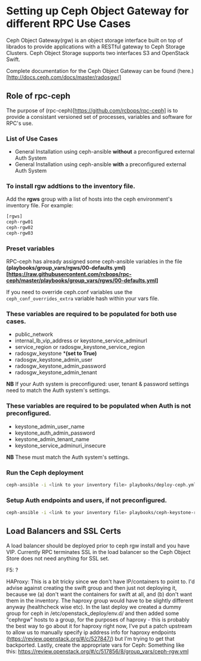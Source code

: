 # Setting up Ceph Object Gateway for different RPC Use Cases

Ceph Object Gateway(rgw) is an object storage interface built on top of librados to provide applications with a RESTful gateway to Ceph Storage Clusters. Ceph Object Storage supports two interfaces S3 and OpenStack Swift.

Complete documentation for the Ceph Object Gateway can be found (here.)[http://docs.ceph.com/docs/master/radosgw/]

## Role of rpc-ceph
The purpose of (rpc-ceph)[https://github.com/rcbops/rpc-ceph] is to provide a consistant versioned set of processes, variables and software for RPC's use.

### List of Use Cases

* General Installation using ceph-ansible **without** a preconfigured external Auth System
* General Installation using ceph-ansible **with** a preconfigured external Auth System


### To install rgw addtions to the inventory file.

Add the **rgws** group with a list of hosts into the ceph environment's inventory file. 
For example:
```bash
[rgws]
ceph-rgw01
ceph-rgw02
ceph-rgw03
```

### Preset variables
RPC-ceph has already assigned some ceph-ansible variables in the file **(playbooks/group_vars/rgws/00-defaults.yml)[https://raw.githubusercontent.com/rcbops/rpc-ceph/master/playbooks/group_vars/rgws/00-defaults.yml]**

If you need to override ceph.conf variables use the `ceph_conf_overrides_extra` variable hash within your vars file.

### These variables are required to be populated for **both** use cases.

* public_network
* internal_lb_vip_address or keystone_service_adminurl
* service_region or radosgw_keystone_service_region
* radosgw_keystone ***(set to True)**
* radosgw_keystone_admin_user
* radosgw_keystone_admin_password
* radosgw_keystone_admin_tenant

**NB** If your Auth system is preconfigured: user, tenant & password settings need to match the Auth system's settings.

### These variables are required to be populated when Auth is **not** preconfigured.

* keystone\_admin\_user\_name
* keystone\_auth\_admin\_password
* keystone\_admin\_tenant\_name
* keystone\_service\_adminuri\_insecure

**NB** These must match the Auth system's settings.

### Run the Ceph deployment
```bash
ceph-ansible -i <link to your inventory file> playbooks/deploy-ceph.yml -e@<link to your vars file>
```

### Setup Auth endpoints and users, if **not** preconfigured.
```bash
ceph-ansible -i <link to your inventory file> playbooks/ceph-keystone-rgw.yml -e@<link to your vars file>
```

## Load Balancers and SSL Certs
A load balancer should be deployed prior to ceph rgw install and you have VIP.  Currently RPC terminates SSL in the load balancer so the Ceph Object Store does not need anything for SSL set.

F5:  ?

HAProxy:
This is a bit tricky since we don't have IP/containers to point to. I'd advise against creating the swift group and then just not deploying it, because we (a) don't want the containers for swift at all, and (b) don't want them in the inventory. The haproxy group would have to be slightly different anyway (healthcheck wise etc).
In the last deploy we created a dummy group for ceph in /etc/openstack_deploy/env.d/ and then added some "cephrgw" hosts to a group, for the purposes of haproxy - this is probably the best way to go about it for haproxy right now, I've put a patch upstream to allow us to manually specify ip address info for haproxy endpoints (https://review.openstack.org/#/c/527847/) but I'm trying to get that backported.
Lastly, create the appropriate vars for Ceph:
Something like this: https://review.openstack.org/#/c/517856/8/group_vars/ceph-rgw.yml



